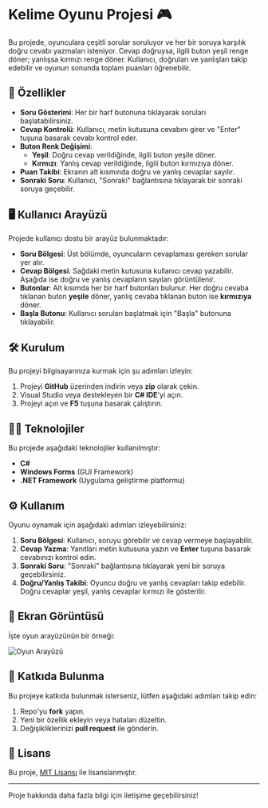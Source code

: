 # Kelime Oyunu Projesi 🎮

Bu projede, oyunculara çeşitli sorular soruluyor ve her bir soruya karşılık doğru cevabı yazmaları isteniyor. Cevap doğruysa, ilgili buton yeşil renge döner; yanlışsa kırmızı renge döner. Kullanıcı, doğruları ve yanlışları takip edebilir ve oyunun sonunda toplam puanları öğrenebilir.

## 🎯 Özellikler

- **Soru Gösterimi**: Her bir harf butonuna tıklayarak soruları başlatabilirsiniz.
- **Cevap Kontrolü**: Kullanıcı, metin kutusuna cevabını girer ve "Enter" tuşuna basarak cevabı kontrol eder.
- **Buton Renk Değişimi**: 
  - **Yeşil**: Doğru cevap verildiğinde, ilgili buton yeşile döner.
  - **Kırmızı**: Yanlış cevap verildiğinde, ilgili buton kırmızıya döner.
- **Puan Takibi**: Ekranın alt kısmında doğru ve yanlış cevaplar sayılır.
- **Sonraki Soru**: Kullanıcı, "Sonraki" bağlantısına tıklayarak bir sonraki soruya geçebilir.

## 🖥️ Kullanıcı Arayüzü

Projede kullanıcı dostu bir arayüz bulunmaktadır:

- **Soru Bölgesi**: Üst bölümde, oyuncuların cevaplaması gereken sorular yer alır.
- **Cevap Bölgesi**: Sağdaki metin kutusuna kullanıcı cevap yazabilir. Aşağıda ise doğru ve yanlış cevapların sayıları görüntülenir.
- **Butonlar**: Alt kısımda her bir harf butonları bulunur. Her doğru cevaba tıklanan buton **yeşile** döner, yanlış cevaba tıklanan buton ise **kırmızıya** döner.
- **Başla Butonu**: Kullanıcı soruları başlatmak için "Başla" butonuna tıklayabilir.

## 🛠️ Kurulum

Bu projeyi bilgisayarınıza kurmak için şu adımları izleyin:

1. Projeyi **GitHub** üzerinden indirin veya **zip** olarak çekin.
2. Visual Studio veya destekleyen bir **C# IDE**'yi açın.
3. Projeyi açın ve **F5** tuşuna basarak çalıştırın.

## 🧑‍💻 Teknolojiler

Bu projede aşağıdaki teknolojiler kullanılmıştır:

- **C#**
- **Windows Forms** (GUI Framework)
- **.NET Framework** (Uygulama geliştirme platformu)

## ⚙️ Kullanım

Oyunu oynamak için aşağıdaki adımları izleyebilirsiniz:

1. **Soru Bölgesi**: Kullanıcı, soruyu görebilir ve cevap vermeye başlayabilir.
2. **Cevap Yazma**: Yanıtları metin kutusuna yazın ve **Enter** tuşuna basarak cevabınızı kontrol edin.
3. **Sonraki Soru**: "Sonraki" bağlantısına tıklayarak yeni bir soruya geçebilirsiniz.
4. **Doğru/Yanlış Takibi**: Oyuncu doğru ve yanlış cevapları takip edebilir. Doğru cevaplar yeşil, yanlış cevaplar kırmızı ile gösterilir.

## 📸 Ekran Görüntüsü

İşte oyun arayüzünün bir örneği:

![Oyun Arayüzü](./image.png)

## 🎉 Katkıda Bulunma

Bu projeye katkıda bulunmak isterseniz, lütfen aşağıdaki adımları takip edin:

1. Repo'yu **fork** yapın.
2. Yeni bir özellik ekleyin veya hataları düzeltin.
3. Değişikliklerinizi **pull request** ile gönderin.

## 📄 Lisans

Bu proje, [MIT Lisansı](https://opensource.org/licenses/MIT) ile lisanslanmıştır.

---

Proje hakkında daha fazla bilgi için iletişime geçebilirsiniz!

